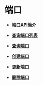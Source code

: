 # 端口<a name="ZH-CN_TOPIC_0062207804"></a>

-   **[端口API简介](端口API简介-OpenStack.md)**  

-   **[查询端口列表](查询端口列表-OpenStack.md)**  

-   **[查询端口](查询端口-OpenStack.md)**  

-   **[创建端口](创建端口-OpenStack.md)**  

-   **[更新端口](更新端口-OpenStack.md)**  

-   **[删除端口](删除端口-OpenStack.md)**  


